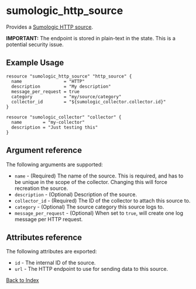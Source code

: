 # sumologic_http_source
Provides a [Sumologic HTTP source][1].

__IMPORTANT:__ The endpoint is stored in plain-text in the state. This is a potential security issue.

## Example Usage
```hcl
resource "sumologic_http_source" "http_source" {
  name                = "HTTP"
  description         = "My description"
  message_per_request = true
  category            = "my/source/category"
  collector_id        = "${sumologic_collector.collector.id}"
}

resource "sumologic_collector" "collector" {
  name        = "my-collector"
  description = "Just testing this"
}
```

## Argument reference
The following arguments are supported:
- `name` - (Required) The name of the source. This is required, and has to be unique in the scope of the collector. Changing this will force recreation the source.
- `description` - (Optional) Description of the source.
- `collector_id` - (Required) The ID of the collector to attach this source to.
- `category` - (Optional) The source category this source logs to.
- `message_per_request` - (Optional) When set to `true`, will create one log message per HTTP request.

## Attributes reference
The following attributes are exported:
- `id` - The internal ID of the source.
- `url` - The HTTP endpoint to use for sending data to this source.

[Back to Index][0]

[0]: ../README.md
[1]: https://help.sumologic.com/Send_Data/Sources/02Sources_for_Hosted_Collectors/HTTP_Source
